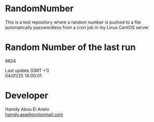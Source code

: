 # RandomNumber    
This is a test repository where a random number is pushed to a file automatically passwordless from a cron job in my Linux CentOS server    
# Random Number of the last run   
9824
      
Last update (GMT +1)    
04/01/25 14:00:01
# Developer    
Hamdy Abou El Anein   
hamdy.aea@protonmail.com
